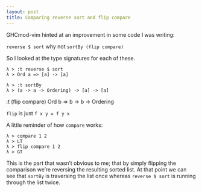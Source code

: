```yaml
---
layout: post
title: Comparing reverse sort and flip compare
---
```



GHCmod-vim hinted at an improvement in some code I was writing:

`reverse $ sort` why not `sortBy (flip compare)`

So I looked at the type signatures for each of these.

    λ > :t reverse $ sort
    λ > Ord a => [a] -> [a]

    λ > :t sortBy
    λ > (a -> a -> Ordering) -> [a] -> [a]

:t (flip compare)
Ord b => b -> b -> Ordering

`flip` is just `f x y = f y x`

A little reminder of how `compare` works:

    λ > compare 1 2
    λ > LT
    λ > flip compare 1 2
    λ > GT

This is the part that wasn’t obvious to me; that by simply flipping the
comparison we’re reversing the resulting sorted list.
At that point we can see that `sortBy` is traversing the list once whereas
`reverse $ sort` is running through the list twice.

